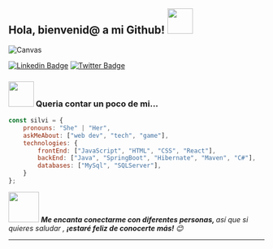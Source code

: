 <h2> Hola, bienvenid@ a mi Github! <img src="https://media.giphy.com/media/mGcNjsfWAjY5AEZNw6/giphy.gif" width="50"></h2>

![Canvas](https://user-images.githubusercontent.com/58276746/115573975-9a743300-a297-11eb-8c92-102a7c2f9205.png)

[![Linkedin Badge](https://img.shields.io/badge/-LinkedIn-0e76a8?style=flat-square&logo=Linkedin&logoColor=white)](https://www.linkedin.com/in/silviamiño)
[![Twitter Badge](https://img.shields.io/badge/-Twitter-00acee?style=flat-square&logo=Twitter&logoColor=white)](https://twitter.com/silvi_mino)

### <img src="https://media.giphy.com/media/VgCDAzcKvsR6OM0uWg/giphy.gif" width="50"> Queria contar un poco de mi...

```javascript
const silvi = {
    pronouns: "She" | "Her",
    askMeAbout: ["web dev", "tech", "game"],
    technologies: {
        frontEnd: ["JavaScript", "HTML", "CSS", "React"],
        backEnd: ["Java", "SpringBoot", "Hibernate", "Maven", "C#"],
        databases: ["MySql", "SQLServer"],
    }
};
```

<img src = "https://media.giphy.com/media/LnQjpWaON8nhr21vNW/giphy.gif" width = "60"> <em> <b>Me encanta conectarme con diferentes personas, </b> así que si quieres saludar ,<b> ¡estaré feliz de conocerte más! </b> 😊 </em>

---

